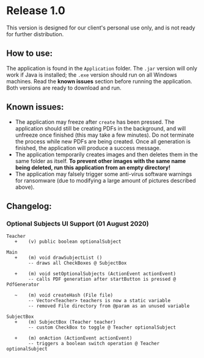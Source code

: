 # Release 1.0
This version is designed for our client's personal use only, and is not ready for further distribution.

## How to use:
The application is found in the `Application` folder. The `.jar` version will only work if Java is installed; the `.exe` version should run on all Windows machines. Read the **known issues** section before running the application. Both versions are ready to download and run.

## Known issues:
 - The application may freeze after `create` has been pressed. The application should still be creating PDFs in the background, and will unfreeze once finished (this may take a few minutes). Do not terminate the process while new PDFs are being created. Once all generation is finished, the application will produce a success message.
 - The application temporarily creates images and then deletes them in the same folder as itself. **To prevent other images with the same name being deleted, run this application from an empty directory!** 
 - The application may falsely trigger some anti-virus software warnings for ransomware (due to modifying a large amount of pictures described above).

## Changelog:

### Optional Subjects UI Support (01 August 2020)

```
Teacher
   +	(v) public boolean optionalSubject

Main
   +	(m) void drawSubjectList ()
		-- draws all CheckBoxes @ SubjectBox

   +	(m) void setOptionalSubjects (ActionEvent actionEvent)
		-- calls PDF generation after startButton is pressed @ PdfGenerator

   ~    (m) void createHash (File file)
		-- Vector<Teacher> teachers is now a static variable
		-- removed File directory from @param as an unused variable

SubjectBox
   + 	(m) SubjectBox (Teacher teacher)
		-- custom CheckBox to toggle @ Teacher optionalSubject

   + 	(m) onAction (ActionEvent actionEvent)
		-- triggers a boolean switch operation @ Teacher optionalSubject
```
